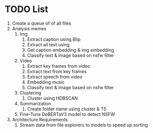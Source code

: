# TODO List
1. Create a queue of of all files
2. Analysis memes
   1. Img
      1. Extract caption using Blip
      2. Extract all text using
      3. Get caption embedding & img embedding
      4. Classify text & image based on nsfw filter
   2. Video
      1. Extract key frames from video
      2. Extract text from key frames
      3. Extract speech from video
      4. Embedding music
      4. Classify text & image based on nsfw filter
   3. Clustering
      1. Cluster using HDBSCAN
   4. Summarization
      1. Create folder name using cluster & T5
   5. Fine-Tune DeBERTaV3 model to detect NSFW
3. Architecture Requirements
   1. Stream data from file explorers to models to speed up sorting